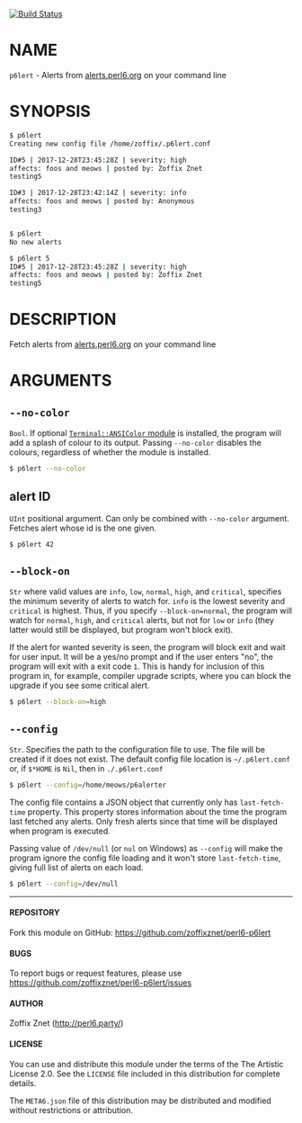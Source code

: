 [![Build Status](https://travis-ci.org/zoffixznet/perl6-p6lert.svg)](https://travis-ci.org/zoffixznet/perl6-p6lert)

# NAME

`p6lert` - Alerts from [alerts.perl6.org](https://alerts.perl6.org) on your command line

# SYNOPSIS

```bash
$ p6lert
Creating new config file /home/zoffix/.p6lert.conf

ID#5 | 2017-12-28T23:45:28Z | severity: high
affects: foos and meows | posted by: Zoffix Znet
testing5

ID#3 | 2017-12-28T23:42:14Z | severity: info
affects: foos and meows | posted by: Anonymous
testing3


$ p6lert
No new alerts

$ p6lert 5
ID#5 | 2017-12-28T23:45:28Z | severity: high
affects: foos and meows | posted by: Zoffix Znet
testing5
```

# DESCRIPTION

Fetch alerts from [alerts.perl6.org](https://alerts.perl6.org) on your
command line

# ARGUMENTS

## `--no-color`

`Bool`. If optional [`Terminal::ANSIColor`
module](https://modules.perl6.org/repo/Terminal::ANSIColor) is installed,
the program will add a splash of colour to its output. Passing `--no-color`
disables the colours, regardless of whether the module is installed.

```bash
$ p6lert --no-color
```

## alert ID

`UInt` positional argument. Can only be combined with `--no-color` argument.
Fetches alert whose id is the one given.

```bash
$ p6lert 42
```

## `--block-on`

`Str` where valid values are `info`, `low`,  `normal`, `high`, and  `critical`,
specifies the minimum severity of alerts to watch for. `info` is the lowest
severity and `critical` is highest. Thus, if you specify `--block-on=normal`,
the program will watch for `normal`, `high`, and `critical` alerts, but not
for `low` or `info` (they latter would still be displayed, but program won't
block exit).

If the alert for wanted severity is seen, the program will block exit and wait
for user input. It will be a yes/no prompt and if the user enters "no", the
program will exit with a exit code `1`. This is handy for inclusion of this
program in, for example, compiler upgrade scripts, where you can block the
upgrade if you see some critical alert.

```bash
$ p6lert --block-on=high
```

## `--config`

`Str`. Specifies the path to the configuration file to use. The file will be
created if it does not exist. The default config file location is
`~/.p6lert.conf` or, if `$*HOME` is `Nil`, then in `./.p6lert.conf`

```bash
$ p6lert --config=/home/meows/p6alerter
```

The config file contains a JSON object that currently only has
`last-fetch-time` property. This property stores information about the time
the program last fetched any alerts. Only fresh alerts since that time will
be displayed when program is executed.

Passing value of `/dev/null` (or `nul` on
Windows) as `--config` will make the program ignore the config file loading
and it won't store `last-fetch-time`, giving full list of alerts on each load.

```bash
$ p6lert --config=/dev/null
```

----

#### REPOSITORY

Fork this module on GitHub:
https://github.com/zoffixznet/perl6-p6lert

#### BUGS

To report bugs or request features, please use
https://github.com/zoffixznet/perl6-p6lert/issues

#### AUTHOR

Zoffix Znet (http://perl6.party/)

#### LICENSE

You can use and distribute this module under the terms of the
The Artistic License 2.0. See the `LICENSE` file included in this
distribution for complete details.

The `META6.json` file of this distribution may be distributed and modified
without restrictions or attribution.
